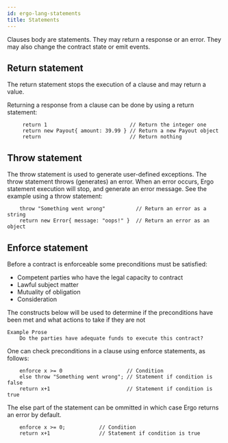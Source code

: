 ```yaml
---
id: ergo-lang-statements
title: Statements
---
```


Clauses body are statements. They may return a response or an error. They may also change the contract state or emit events.

## Return statement

The return statement stops the execution of a clause and may return a value.

Returning a response from a clause can be done by using a return statement:

```
     return 1                           // Return the integer one
     return new Payout{ amount: 39.99 } // Return a new Payout object
     return                             // Return nothing
```

## Throw statement
The throw statement is used to generate user-defined exceptions. The throw statement throws (generates) an error. When an error occurs, Ergo statement execution will stop, and generate an error message. See the example using a throw statement:

 ```
     throw "Something went wrong"          // Return an error as a string
     return new Error{ message: "oops!" }  // Return an error as an object
```

## Enforce statement

Before a contract is enforceable some preconditions must be satisfied:
- Competent parties who have the legal capacity to contract
- Lawful subject matter
- Mutuality of obligation
- Consideration

The constructs below will be used to determine if the preconditions have been met and what actions to take if they are not

```
Example Prose
    Do the parties have adequate funds to execute this contract?  
```

One can check preconditions in a clause using enforce statements, as
follows:

```
    enforce x >= 0                     // Condition
    else throw "Something went wrong"; // Statement if condition is false
    return x+1                         // Statement if condition is true
```

The else part of the statement can be ommitted in which case Ergo
returns an error by default.

```
    enforce x >= 0;           // Condition
    return x+1                // Statement if condition is true
```

